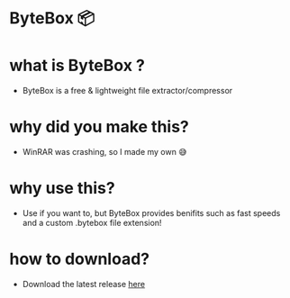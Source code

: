 # ByteBox 📦
# what is ByteBox ?
* ByteBox is a free & lightweight file extractor/compressor
# why did you make this?
* WinRAR was crashing, so I made my own 😅
# why use this?
* Use if you want to, but ByteBox provides benifits such as fast speeds and a custom .bytebox file extension!
# how to download?
* Download the latest release [here](https://example.com)
